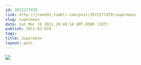 ```yaml
---
id: 3972277479
link: http://jreed91.tumblr.com/post/3972277479/supermoon
slug: supermoon
date: Sat Mar 19 2011 20:49:14 GMT-0500 (CDT)
publish: 2011-03-019
tags: 
title: Supermoon
layout: post
---
```



![](http://31.media.tumblr.com/tumblr_lic2e5gzGK1qi8pkco1_1280.jpg)

